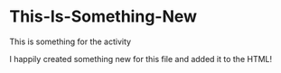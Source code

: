 # This-Is-Something-New
This is something for the activity

I happily created something new for this file and added it to the HTML!
